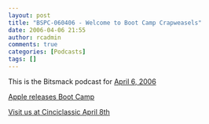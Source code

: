 ```yaml
---
layout: post
title: "BSPC-060406 - Welcome to Boot Camp Crapweasels"
date: 2006-04-06 21:55
author: rcadmin
comments: true
categories: [Podcasts]
tags: []
---
```

This is the Bitsmack podcast for <a href=http://bitsmack.com/dl/BSPC-060406.mp3>April 6, 2006</a>

<a href=http://www.apple.com/macosx/bootcamp/>Apple releases Boot Camp

<a href=http://www.cinciclassic.org/>Visit us at Cinciclassic April 8th
